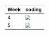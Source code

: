 | Week | coding |
| --- | --- |
| 4 |  ![](https://github.com/kmaooad/coding-19w4-krydev/workflows/Grading/badge.svg) |
| 5 |  ![](https://github.com/kmaooad/coding-19W05-krydev/workflows/Grading/badge.svg) |
